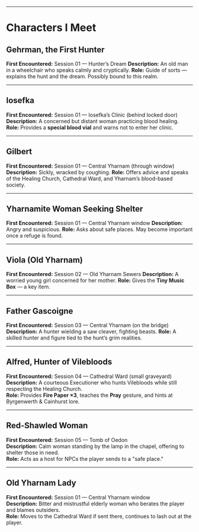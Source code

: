 

---

# Characters I Meet

## Gehrman, the First Hunter

**First Encountered:** Session 01 — Hunter’s Dream
**Description:** An old man in a wheelchair who speaks calmly and cryptically.
**Role:** Guide of sorts — explains the hunt and the dream. Possibly bound to this realm.

---

## Iosefka

**First Encountered:** Session 01 — Iosefka’s Clinic (behind locked door)
**Description:** A concerned but distant woman practicing blood healing.
**Role:** Provides a **special blood vial** and warns not to enter her clinic.

---

## Gilbert

**First Encountered:** Session 01 — Central Yharnam (through window)
**Description:** Sickly, wracked by coughing.
**Role:** Offers advice and speaks of the Healing Church, Cathedral Ward, and Yharnam’s blood-based society.

---

## Yharnamite Woman Seeking Shelter

**First Encountered:** Session 01 — Central Yharnam window
**Description:** Angry and suspicious.
**Role:** Asks about safe places. May become important once a refuge is found.

---

## Viola (Old Yharnam)

**First Encountered:** Session 02 — Old Yharnam Sewers
**Description:** A worried young girl concerned for her mother.
**Role:** Gives the **Tiny Music Box** — a key item.

---

## Father Gascoigne

**First Encountered:** Session 03 — Central Yharnam (on the bridge)
**Description:** A hunter wielding a saw cleaver, fighting beasts.
**Role:** A skilled hunter and figure tied to the hunt’s grim realities.


---

## Alfred, Hunter of Vilebloods

**First Encountered:** Session 04 — Cathedral Ward (small graveyard)  
**Description:** A courteous Executioner who hunts Vilebloods while still respecting the Healing Church.  
**Role:** Provides **Fire Paper ×3**, teaches the **Pray** gesture, and hints at Byrgenwerth & Cainhurst lore.


---

## Red-Shawled Woman

**First Encountered:** Session 05 — Tomb of Oedon  
**Description:** Calm woman standing by the lamp in the chapel, offering to shelter those in need.  
**Role:** Acts as a host for NPCs the player sends to a "safe place."


---

## Old Yharnam Lady

**First Encountered:** Session 01 — Central Yharnam window  
**Description:** Bitter and mistrustful elderly woman who berates the player and blames outsiders.  
**Role:** Moves to the Cathedral Ward if sent there, continues to lash out at the player.
